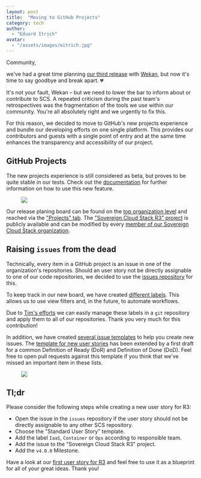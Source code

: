 ```yaml
---
layout: post
title:  "Moving to GitHub Projects"
category: tech
author:
  - "Eduard Itrich"
avatar:
  - "/assets/images/eitrich.jpg"
---
```


Community,

we've had a great time planning [our third release](https://scs.community/release/2022/03/22/release2/)
with [Wekan](https://wekan.github.io/), but now it's time to say goodbye and break apart. 💔

It's not your fault, Wekan – but we need to lower the bar to inform about or contribute to SCS. 
A repeated criticism during the past team's retrospectives was the fragmentation of
the tools we use within our community. You're all absolutely right and we urgently
to fix this.

For this reason, we decided to move to GitHub's new projects experience and bundle our developing
efforts on one single platform. This provides our contributors and guests with a
single point of entry and at the same time enhances the transparency and accessibility
of our project.

## GitHub Projects

The new projects experience is still considered as beta, but proves to be quite
stable in our tests. Check out the [documentation](https://docs.github.com/en/issues/trying-out-the-new-projects-experience)
for further information on how to use this new feature.

<figure class="figure mx-auto d-block" style="width:70%">
  <a href="{{ "/assets/images/blog/gh-projects-1.png" | prepend: site.baseurl_root }}">
    <img src="{{ "/assets/images/blog/gh-projects-1.png" | prepend: site.baseurl_root }}" class="figure-img w-100">
  </a>
</figure>

Our release planing board can be found on the [top organization level](https://github.com/SovereignCloudStack)
and reached via the ["Projects" tab](https://github.com/orgs/SovereignCloudStack/projects?type=beta).
The ["Sovereign Cloud Stack R3" project](https://github.com/orgs/SovereignCloudStack/projects/6)
is publicly available and can be modified by every [member of our Sovereign Cloud Stack organization](https://github.com/orgs/SovereignCloudStack/people).

## Raising `issues` from the dead

Technically, every item in a GitHub project is an issue in one of the organization's repositories.
Should an user story not be directly assignable to one of our code repositories, we decided to
use the [issues repository](https://github.com/SovereignCloudStack/issues) for this.

To keep track in our new board, we have created [different labels](https://github.com/SovereignCloudStack/issues/labels).
This allows us to use view filters and, in the future, to automate workflows.

Due to [Tim's efforts](https://github.com/SovereignCloudStack/github-permissions/pull/12) we
can easily manage these labels in a `git` repository and apply them to all of our repositories.
Thank you very much for this contribution!

In addition, we have created [several issue templates](https://github.com/SovereignCloudStack/issues/tree/main/.github/ISSUE_TEMPLATE)
to help you create new issues. The [template for new user stories](https://github.com/SovereignCloudStack/issues/blob/main/.github/ISSUE_TEMPLATE/standard-user-story.md)
has been extended by a first draft for a common Definition of Ready (DoR) and
Definition of Done (DoD). Feel free to open pull requests against this template if
you think that we've missed an important item in these lists.

<figure class="figure mx-auto d-block" style="width:70%">
  <a href="{{ "/assets/images/blog/gh-projects-2.png" | prepend: site.baseurl_root }}">
    <img src="{{ "/assets/images/blog/gh-projects-2.png" | prepend: site.baseurl_root }}" class="figure-img w-100">
  </a>
</figure>

## Tl;dr

Please consider the following steps while creating a new user story for R3:

* Open the issue in the `issues` repository if the user story should not be directly assignable to
  any other SCS repository.
* Choose the "Standard User Story" template.
* Add the label `IaaS`, `Container` or `Ops` according to responsible team.
* Add the issue to the "Sovereign Cloud Stack R3" project.
* Add the `v4.0.0` Milestone.

Have a look at our [first user story for R3](https://github.com/SovereignCloudStack/issues/issues/16)
and feel free to use it as a blueprint for all of your great ideas. Thank you!